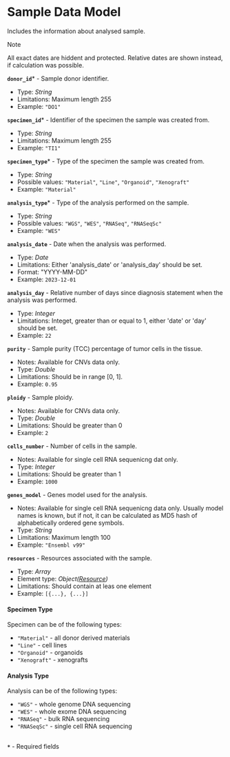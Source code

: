 # Sample Data Model
Includes the information about analysed sample.

>[!NOTE]
> All exact dates are hiddent and protected. Relative dates are shown instead, if calculation was possible.

**`donor_id`*** - Sample donor identifier.
- Type: _String_
- Limitations: Maximum length 255
- Example: `"DO1"`

**`specimen_id`*** - Identifier of the specimen the sample was created from.
- Type: _String_
- Limitations: Maximum length 255
- Example: `"TI1"`

**`specimen_type`*** - Type of the specimen the sample was created from.
- Type: _String_
- Possible values: `"Material"`, `"Line"`, `"Organoid"`, `"Xenograft"`
- Example: `"Material"`

**`analysis_type`*** - Type of the analysis performed on the sample.
- Type: _String_
- Possible values: `"WGS"`, `"WES"`, `"RNASeq"`, `"RNASeqSc"`
- Example: `"WES"`

**`analysis_date`** - Date when the analysis was performed.
- Type: _Date_
- Limitations: Either 'analysis_date' or 'analysis_day' should be set.
- Format: "YYYY-MM-DD"
- Example: `2023-12-01`

**`analysis_day`** - Relative number of days since diagnosis statement when the analysis was performed.
- Type: _Integer_
- Limitations: Integet, greater than or equal to 1, either 'date' or 'day' should be set.
- Example: `22`

**`purity`** - Sample purity (TCC) percentage of tumor cells in the tissue.
- Notes: Available for CNVs data only.
- Type: _Double_
- Limitations: Should be in range [0, 1].
- Example: `0.95`

**`ploidy`** - Sample ploidy.
- Notes: Available for CNVs data only.
- Type: _Double_
- Limitations: Should be greater than 0
- Example: `2`

**`cells_number`** - Number of cells in the sample.
- Notes: Available for single cell RNA sequenicng dat only.
- Type: _Integer_
- Limitations: Should be greater than 1
- Example: `1000`

**`genes_model`** - Genes model used for the analysis.
- Notes: Available for single cell RNA sequenicng data only. Usually model names is known, but if not, it can be calculated as MD5 hash of alphabetically ordered gene symbols.
- Type: _String_
- Limitations: Maximum length 100
- Example: `"Ensembl v99"`

**`resources`** - Resources associated with the sample.
- Type: _Array_
- Element type: _Object([Resource](api-models-resource.md))_
- Limitations: Should contain at leas one element
- Example: `[{...}, {...}]`


#### Specimen Type
Specimen can be of the following types:
- `"Material"` - all donor derived materials
- `"Line"` - cell lines
- `"Organoid"` - organoids
- `"Xenograft"` - xenografts

#### Analysis Type
Analysis can be of the following types:
- `"WGS"` - whole genome DNA sequencing
- `"WES"` - whole exome DNA sequencing
- `"RNASeq"` - bulk RNA sequencing
- `"RNASeqSc"` - single cell RNA sequencing

##
**`*`** - Required fields
